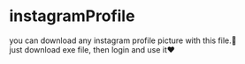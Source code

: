 # instagramProfile
 you can download any instagram profile picture with this file.📸<br>
 just download exe file, then login and use it❤
